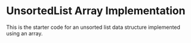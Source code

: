 # UnsortedList Array Implementation
This is the starter code for an unsorted list data structure implemented using an array.
